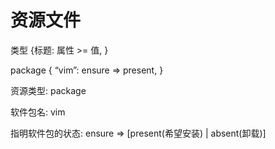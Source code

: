 # 资源文件
类型 {标题:
属性 >= 值,
}

package { “vim”:
ensure => present,
}


资源类型:
package

软件包名:
vim

指明软件包的状态:
ensure => \[present(希望安装) | absent(卸载)]